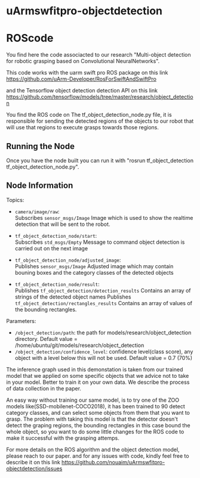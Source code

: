 # uArmswfitpro-objectdetection

# ROScode
You find here the code associacted to our research "Multi-object detection for robotic grasping based on Convolutional NeuralNetworks". 

This code works with the uarm swift pro ROS package on this link https://github.com/uArm-Developer/RosForSwiftAndSwiftPro

and the Tensorflow object detection detection API on this link https://github.com/tensorflow/models/tree/master/research/object_detection

You find the ROS code on The tf_object_detection_node.py file, it is responsible for sending the detected regions of the objects to our robot that will use that regions to execute grasps towards those regions. 


## Running the Node
Once you have the node built you can run it with "rosrun tf_object_detection tf_object_detection_node.py".
## Node Information
Topics:

* `camera/image/raw`:  
  Subscribes `sensor_msgs/Image` Image which is used to show the realtime detection that will be sent to the robot.

* `tf_object_detection_node/start`:  
  Subscribes `std_msgs/Empty` Message to command object detection is carried out on the next image

* `tf_object_detection_node/adjusted_image`:  
  Publishes `sensor_msgs/Image` Adjusted image which may contain bouning boxes and the category classes of the detected objects
  
* `tf_object_detection_node/result`:  
  Publishes `tf_object_detection/detection_results` Contains an array of strings of the detected object names
  Publishes `tf_object_detection/rectangles_results` Contains an array of values of the bounding rectangles.
  
Parameters:

* `/object_detection/path`: the path for models/research/object_detection directory. Default value = /home/ubuntu/git/models/research/object_detection
* `/object_detection/confidence_level`: confidence level(class score), any object with a level below this will not be used. Default value = 0.7 (70%)


The inference graph used in this demonstation is taken from our trained model that we applied on some specific objects that we advice not to take in your model. Better to train it on your own data. We describe the process of data collection in the paper. 

An easy way without training our same model, is to try one of the ZOO models like(SSD-mobilenet-COCO2018), it has been trained to 90 detect category classes, and can select some objects from them that you want to grasp. The problem with taking this model is that the detector doesn't detect the graping regions, the bounding rectangles in this case bound the whole object, so you want to do some little changes for the ROS code to make it successful with the grasping attemps. 

For more details on the ROS algorithm and the object detection model, please reach to our paper. and for any issues with code, kindly feel free to describe it on this link https://github.com/nouaim/uArmswfitpro-objectdetection/issues 
